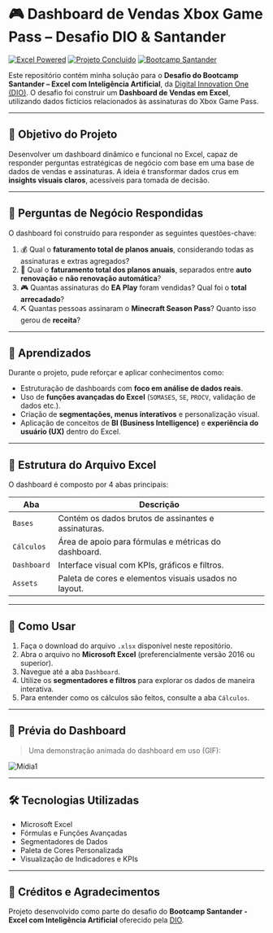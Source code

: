 # 🎮 Dashboard de Vendas Xbox Game Pass – Desafio DIO & Santander

[![Excel Powered](https://img.shields.io/badge/Excel-Dashboard-217346?style=flat-square&logo=microsoft-excel&logoColor=white)](https://www.microsoft.com/pt-br/microsoft-365/excel)
[![Projeto Concluído](https://img.shields.io/badge/Status-Concluído-22c55e?style=flat-square)]()
[![Bootcamp Santander](https://img.shields.io/badge/Bootcamp-Santander%20+%20DIO-blueviolet?style=flat-square)](https://web.dio.me)

Este repositório contém minha solução para o **Desafio do Bootcamp Santander – Excel com Inteligência Artificial**, da [Digital Innovation One (DIO)](https://web.dio.me). O desafio foi construir um **Dashboard de Vendas em Excel**, utilizando dados fictícios relacionados às assinaturas do Xbox Game Pass.

---

## 📌 Objetivo do Projeto

Desenvolver um dashboard dinâmico e funcional no Excel, capaz de responder perguntas estratégicas de negócio com base em uma base de dados de vendas e assinaturas. A ideia é transformar dados crus em **insights visuais claros**, acessíveis para tomada de decisão.

---

## 💼 Perguntas de Negócio Respondidas

O dashboard foi construído para responder as seguintes questões-chave:

1. 💰 Qual o **faturamento total de planos anuais**, considerando todas as assinaturas e extras agregados?
2. 🔁 Qual o **faturamento total dos planos anuais**, separados entre **auto renovação** e **não renovação automática**?
3. 🎮 Quantas assinaturas do **EA Play** foram vendidas? Qual foi o **total arrecadado**?
4. ⛏️ Quantas pessoas assinaram o **Minecraft Season Pass**? Quanto isso gerou de **receita**?

---

## 🧠 Aprendizados

Durante o projeto, pude reforçar e aplicar conhecimentos como:

- Estruturação de dashboards com **foco em análise de dados reais**.
- Uso de **funções avançadas do Excel** (`SOMASES`, `SE`, `PROCV`, validação de dados etc.).
- Criação de **segmentações, menus interativos** e personalização visual.
- Aplicação de conceitos de **BI (Business Intelligence)** e **experiência do usuário (UX)** dentro do Excel.

---

## 📁 Estrutura do Arquivo Excel

O dashboard é composto por 4 abas principais:

| Aba        | Descrição |
|------------|-----------|
| `Bases`    | Contém os dados brutos de assinantes e assinaturas. |
| `Cálculos` | Área de apoio para fórmulas e métricas do dashboard. |
| `Dashboard`| Interface visual com KPIs, gráficos e filtros. |
| `Assets`   | Paleta de cores e elementos visuais usados no layout. |

---

## 🚀 Como Usar

1. Faça o download do arquivo `.xlsx` disponível neste repositório.
2. Abra o arquivo no **Microsoft Excel** (preferencialmente versão 2016 ou superior).
3. Navegue até a aba `Dashboard`.
4. Utilize os **segmentadores e filtros** para explorar os dados de maneira interativa.
5. Para entender como os cálculos são feitos, consulte a aba `Cálculos`.

---

## 📸 Prévia do Dashboard

> Uma demonstração animada do dashboard em uso (GIF):
  
![Mídia1](https://github.com/user-attachments/assets/65cfb432-547f-485e-9e32-93fc7d43edf3)

---

## 🛠️ Tecnologias Utilizadas

- Microsoft Excel
- Fórmulas e Funções Avançadas
- Segmentadores de Dados
- Paleta de Cores Personalizada
- Visualização de Indicadores e KPIs

---

## 🤝 Créditos e Agradecimentos

Projeto desenvolvido como parte do desafio do **Bootcamp Santander - Excel com Inteligência Artificial** oferecido pela [DIO](https://web.dio.me).
